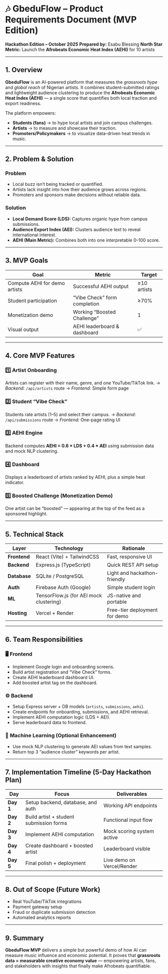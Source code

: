 

# 🎶 **GbeduFlow – Product Requirements Document (MVP Edition)**

**Hackathon Edition – October 2025**
**Prepared by:** Esabu Blessing
**North Star Metric:** Launch the **Afrobeats Economic Heat Index (AEHI)** for 10 artists

---

## **1. Overview**

**GbeduFlow** is an AI-powered platform that measures the *grassroots hype* and *global reach* of Nigerian artists.
It combines student-submitted ratings and lightweight audience clustering to produce the **Afrobeats Economic Heat Index (AEHI)** — a single score that quantifies both local traction and export readiness.

The platform empowers:

* **Students (fans)** → to hype local artists and join campus challenges.
* **Artists** → to measure and showcase their traction.
* **Promoters/Policymakers** → to visualize data-driven heat trends in music.

---

## **2. Problem & Solution**

### Problem

* Local buzz isn’t being tracked or quantified.
* Artists lack insight into how their audience grows across regions.
* Promoters and sponsors make decisions without reliable data.

### Solution

* **Local Demand Score (LDS):** Captures organic hype from campus submissions.
* **Audience Export Index (AEI):** Clusters audience text to reveal international interest.
* **AEHI (Main Metric):** Combines both into one interpretable 0–100 score.

---

## **3. MVP Goals**

| Goal                          | Metric                       | Target      |
| ----------------------------- | ---------------------------- | ----------- |
| Compute AEHI for demo artists | Successful AEHI output       | ≥10 artists |
| Student participation         | “Vibe Check” form completion | ≥70%        |
| Monetization demo             | Working “Boosted Challenge”  | 1           |
| Visual output                 | AEHI leaderboard & dashboard | ✅           |

---

## **4. Core MVP Features**

### 1️⃣ Artist Onboarding

Artists can register with their name, genre, and one YouTube/TikTok link.
→ *Backend:* `/api/artists` route
→ *Frontend:* Simple form page

### 2️⃣ Student “Vibe Check”

Students rate artists (1–5) and select their campus.
→ *Backend:* `/api/submissions` route
→ *Frontend:* One-page rating UI

### 3️⃣ AEHI Engine

Backend computes **AEHI = 0.6 × LDS + 0.4 × AEI** using submission data and mock NLP clustering.

### 4️⃣ Dashboard

Displays a leaderboard of artists ranked by AEHI, plus a simple heat indicator.

### 5️⃣ Boosted Challenge (Monetization Demo)

One artist can be “boosted” — appearing at the top of the feed as a sponsored highlight.

---

## **5. Technical Stack**

| Layer        | Technology                              | Rationale                     |
| ------------ | --------------------------------------- | ----------------------------- |
| **Frontend** | React (Vite) + TailwindCSS              | Fast, responsive UI           |
| **Backend**  | Express.js (TypeScript)                 | Quick REST API setup          |
| **Database** | SQLite / PostgreSQL                     | Light and hackathon-friendly  |
| **Auth**     | Firebase Auth (Google)                  | Simple student login          |
| **ML**       | TensorFlow.js (for AEI mock clustering) | JS-native and portable        |
| **Hosting**  | Vercel + Render                         | Free-tier deployment for demo |

---

## **6. Team Responsibilities**

### 🖥️ **Frontend**

* Implement Google login and onboarding screens.
* Build artist registration and “Vibe Check” forms.
* Create AEHI leaderboard dashboard UI.
* Add boosted artist tag on the dashboard.

### ⚙️ **Backend**

* Setup Express server + DB models (`artists`, `submissions`, `aehi`).
* Create endpoints for onboarding, submissions, and AEHI retrieval.
* Implement AEHI computation logic (LDS + AEI).
* Serve leaderboard data to frontend.

### 🤖 **Machine Learning (Optional Enhancement)**

* Use mock NLP clustering to generate AEI values from text samples.
* Return top 3 “audience cluster” keywords per artist.

---

## **7. Implementation Timeline (5-Day Hackathon Plan)**

| Day       | Focus                                   | Deliverables               |
| --------- | --------------------------------------- | -------------------------- |
| **Day 1** | Setup backend, database, and auth       | Working API endpoints      |
| **Day 2** | Build artist + student submission forms | Functional input flow      |
| **Day 3** | Implement AEHI computation              | Mock scoring system active |
| **Day 4** | Create dashboard + boosted artist       | Leaderboard visible        |
| **Day 5** | Final polish + deployment               | Live demo on Vercel/Render |

---

## **8. Out of Scope (Future Work)**

* Real YouTube/TikTok integrations
* Payment gateway setup
* Fraud or duplicate submission detection
* Automated analytics reports

---

## **9. Summary**

**GbeduFlow MVP** delivers a simple but powerful demo of how AI can measure music influence and economic potential.
It proves that **grassroots data = measurable creative economy value** — empowering artists, fans, and stakeholders with insights that finally make Afrobeats quantifiable.



